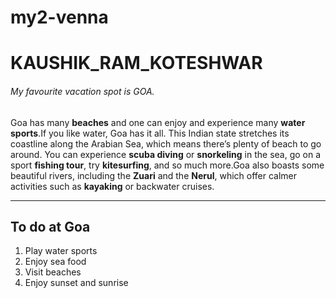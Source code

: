 # my2-venna
# KAUSHIK_RAM_KOTESHWAR
###### My favourite vacation spot is GOA.
Goa has many **beaches** and one can enjoy and experience many **water sports**.If you like water, Goa has it all. This Indian state stretches its coastline along the Arabian Sea, which means there’s plenty of beach to go around. You can experience **scuba diving** or **snorkeling** in the sea, go on a sport **fishing tour**, try **kitesurfing**, and so much more.Goa also boasts some beautiful rivers, including the **Zuari** and the **Nerul**, which offer calmer activities such as **kayaking** or backwater cruises.

---------------------------------------
## To do at Goa
1. Play water sports
2. Enjoy sea food
3. Visit beaches
4. Enjoy sunset and sunrise
